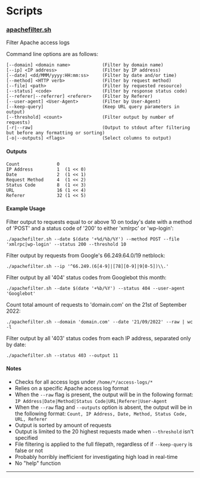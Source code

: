 # Scripts

### [apachefilter.sh](apachefilter.sh)
Filter Apache access logs

Command line options are as follows:
```
[--domain] <domain name>            (Filter by domain name)
[--ip] <IP address>                 (Filter by IP address)
[--date] <dd/MMM/yyyy:HH:mm:ss>     (Filter by date and/or time)
[--method] <HTTP verb>              (Filter by request method)
[--file] <path>                     (Filter by requested resource)
[--status] <code>                   (Filter by response status code)
[--referer|--referrer] <referer>    (Filter by Referer)
[--user-agent] <User-Agent>         (Filter by User-Agent)
[--keep-query]                      (Keep URL query parameters in output)
[--threshold] <count>               (Filter output by number of requests)
[-r|--raw]                          (Output to stdout after filtering but before any formatting or sorting)
[-o|--outputs] <flags>              (Select columns to output)
```

#### Outputs
```
Count              0
IP Address         1  (1 << 0)
Date               2  (1 << 1)
Request Method     4  (1 << 2)
Status Code        8  (1 << 3)
URL                16 (1 << 4)
Referer            32 (1 << 5)
```

#### Example Usage
Filter output to requests equal to or above 10 on today's date with a method of 'POST' and a status code of '200' to either 'xmlrpc' or 'wp-login':
```
./apachefilter.sh --date $(date '+%d/%b/%Y') --method POST --file 'xmlrpc|wp-login' --status 200 --threshold 10
```

Filter output by requests from Google's 66.249.64.0/19 netblock:
```
./apachefilter.sh --ip '^66.249.(6[4-9]|[78][0-9]|9[0-5])\\.'
```

Filter output by all '404' status codes from Googlebot this month:
```
./apachefilter.sh --date $(date '+%b/%Y') --status 404 --user-agent 'Googlebot'
```

Count total amount of requests to 'domain.com' on the 21st of September 2022:
```
./apachefilter.sh --domain 'domain.com' --date '21/09/2022' --raw | wc -l
```

Filter output by all '403' status codes from each IP address, separated only by date:
```
./apachefilter.sh --status 403 --output 11
```

#### Notes
- Checks for all access logs under `/home/*/access-logs/*`
- Relies on a specific Apache access log format
- When the `--raw` flag is present, the output will be in the following format: `IP Address|Date|Method|Status Code|URL|Referer|User-Agent`
- When the `--raw` flag and `--outputs` option is absent, the output will be in the following format: `Count, IP Address, Date, Method, Status Code, URL, Referer`
- Output is sorted by amount of requests
- Output is limited to the 20 highest requests made when `--threshold` isn't specified
- File filtering is applied to the full filepath, regardless of if `--keep-query` is false or not
- Probably horribly inefficient for investigating high load in real-time
- No "help" function
---
